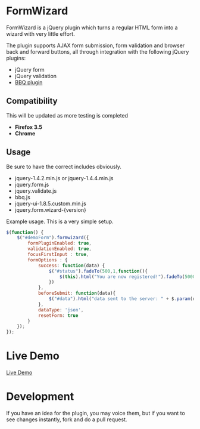 # FormWizard

FormWizard is a jQuery plugin which turns a regular HTML form into a wizard with very little effort.

The plugin supports AJAX form submission, form validation and browser back and forward buttons, all through integration with the following jQuery plugins:

* jQuery form
* jQuery validation
* [BBQ plugin](https://github.com/cowboy/jquery-bbq)

## Compatibility

This will be updated as more testing is completed

* **Firefox 3.5**
* **Chrome**

## Usage

Be sure to have the correct includes obviously.

* jquery-1.4.2.min.js or jquery-1.4.4.min.js
* jquery.form.js
* jquery.validate.js
* bbq.js
* jquery-ui-1.8.5.custom.min.js
* jquery.form.wizard-{version}

Example usage. This is a very simple setup.

```javascript
$(function() {
    $("#demoForm").formwizard({
        formPluginEnabled: true,
        validationEnabled: true,
        focusFirstInput : true,
        formOptions : {
            success: function(data) {
                $("#status").fadeTo(500,1,function(){
                    $(this).html("You are now registered!").fadeTo(5000, 0);
                })
            },
            beforeSubmit: function(data){
                $("#data").html("data sent to the server: " + $.param(data));
            },
            dataType: 'json',
            resetForm: true
        }
    });
});
```

# Live Demo

[Live Demo](http://thecodemine.org)

# Development

If you have an idea for the plugin, you may voice them, but if you want to see changes instantly, fork and do a pull request.
